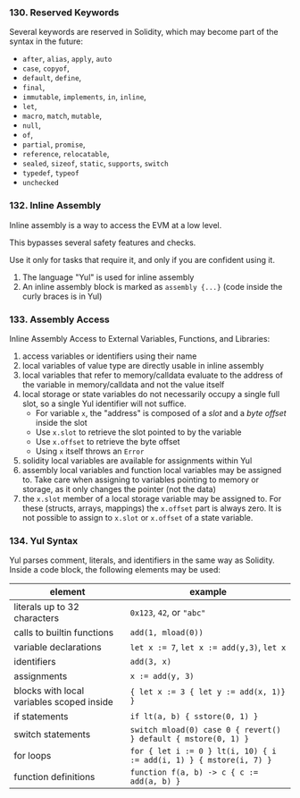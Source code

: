 ### 130. Reserved Keywords

Several keywords are reserved in Solidity, which may become part of the syntax in the future:

- `after`, `alias`, `apply`, `auto`
- `case`, `copyof`,
- `default`, `define`,
- `final`,
- `immutable`, `implements`, `in`, `inline`,
- `let`,
- `macro`, `match`, `mutable`,
- `null`,
- `of`,
- `partial`, `promise`,
- `reference`, `relocatable`,
- `sealed`, `sizeof`, `static`, `supports`, `switch`
- `typedef`, `typeof`
- `unchecked`

### 132. Inline Assembly

Inline assembly is a way to access the EVM at a low level.

This bypasses several safety features and checks.

Use it only for tasks that require it, and only if you are confident using it.

1. The language "Yul" is used for inline assembly
2. An inline assembly block is marked as `assembly {...}` (code inside the curly braces is in Yul)

### 133. Assembly Access

Inline Assembly Access to External Variables, Functions, and Libraries:
1. access variables or identifiers using their name
2. local variables of value type are directly usable in inline assembly
3. local variables that refer to memory/calldata evaluate to the address of the variable in memory/calldata and not the value itself
4. local storage or state variables do not necessarily occupy a single full slot, so a single Yul identifier will not suffice.   
    - For variable `x`, the "address" is composed of a *slot* and a *byte offset* inside the slot
    - Use `x.slot` to retrieve the slot pointed to by the variable
    - Use `x.offset` to retrieve the byte offset
    - Using `x` itself throws an `Error`
5. solidity local variables are available for assignments within Yul
6. assembly local variables and function local variables may be assigned to. Take care when assigning to variables pointing to memory or storage, as it only changes the pointer (not the data)
7. the `x.slot` member of a local storage variable may be assigned to. For these (structs, arrays, mappings) the `x.offset` part is always zero. It is not possible to assign to `x.slot` or `x.offset` of a state variable.

### 134. Yul Syntax

Yul parses comment, literals, and identifiers in the same way as Solidity. Inside a code block, the following elements may be used:

| element | example |
| - | - |
| literals up to 32 characters | `0x123`, `42`, or `"abc"` |
| calls to builtin functions | `add(1, mload(0))` |
| variable declarations | `let x := 7`, `let x := add(y,3)`, `let x` |
| identifiers | `add(3, x)` |
| assignments | `x := add(y, 3)` |
| blocks with local variables scoped inside | `{ let x := 3 { let y := add(x, 1)} }` |
| if statements | `if lt(a, b) { sstore(0, 1) }` |
| switch statements | `switch mload(0) case 0 { revert() } default { mstore(0, 1) }` |
| for loops | `for { let i := 0 } lt(i, 10) { i := add(i, 1) } { mstore(i, 7) }` |
| function definitions | `function f(a, b) -> c { c := add(a, b) }` |
